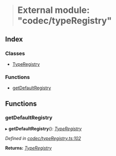 > # External module: "codec/typeRegistry"

## Index

### Classes

* [TypeRegistry](../classes/_codec_typeregistry_.typeregistry.md)

### Functions

* [getDefaultRegistry](_codec_typeregistry_.md#getdefaultregistry)

## Functions

###  getDefaultRegistry

▸ **getDefaultRegistry**(): *[TypeRegistry](../classes/_codec_typeregistry_.typeregistry.md)*

*Defined in [codec/typeRegistry.ts:102](https://github.com/polkadot-js/api/blob/677e63b/packages/types/src/codec/typeRegistry.ts#L102)*

**Returns:** *[TypeRegistry](../classes/_codec_typeregistry_.typeregistry.md)*